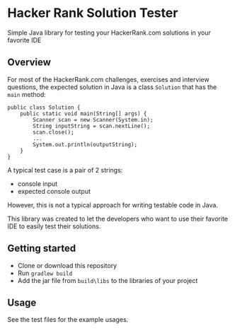 # Hacker Rank Solution Tester
Simple Java library for testing your HackerRank.com solutions in your favorite IDE

## Overview

For most of the HackerRank.com challenges, exercises and interview questions, the expected solution in Java is a class ```Solution```  that has the ```main``` method:

```
public class Solution {
    public static void main(String[] args) {
        Scanner scan = new Scanner(System.in);
        String inputString = scan.nextLine();
        scan.close();
        ...
        System.out.println(outputString);
    }
}
```

A typical test case is a pair of 2 strings:
* console input
* expected console output

However, this is not a typical approach for writing testable code in Java.

This library was created to let the developers who want to use their favorite IDE to easily test their solutions.

## Getting started

* Clone or download this repository
* Run ```gradlew build```
* Add the jar file from ```build\libs``` to the libraries of your project

## Usage

See the test files for the example usages.